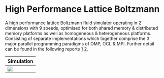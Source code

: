 # High Performance Lattice Boltzmann
A high performance lattice Boltzmann fluid simulator operating in 2 dimensions with 9 speeds, optimised for both shared memory & distributed memory platforms as well as homogeneous & heterogeneous platforms. Consisting of separate implementations which together comprise the 3 major parallel programming paradigms of OMP, OCL & MPI. Further detail can be found in the following reports [1](report_1.pdf) [2](report_2.pdf).

|Simulation|
|---------|
|![](outputs/simulation.gif)|